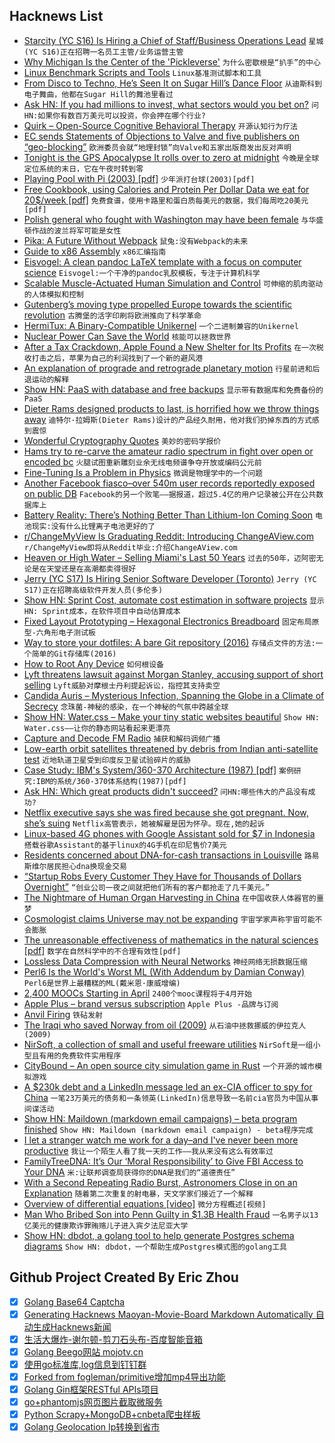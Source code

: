 ## Hacknews List


- [Starcity (YC S16) Is Hiring a Chief of Staff/Business Operations Lead](https://starcity.com/careers/08fd0bf4-d42e-4c0f-812d-f06700c494cc)  `星城(YC S16)正在招聘一名员工主管/业务运营主管`
- [Why Michigan Is the Center of the &#39;Pickleverse&#39;](https://www.crainsdetroit.com/special-report/why-michigan-center-pickleverse)  `为什么密歇根是“扒手”的中心`
- [Linux Benchmark Scripts and Tools](https://github.com/haydenjames/bench-scripts)  `Linux基准测试脚本和工具`
- [From Disco to Techno, He’s Seen It on Sugar Hill’s Dance Floor](https://www.nytimes.com/2019/04/05/arts/music/sugar-hill-brooklyn-eddie-freeman.html)  `从迪斯科到电子舞曲，他都在Sugar Hill的舞池里看过`
- [Ask HN: If you had millions to invest, what sectors would you bet on?](item?id=19593913)  `问HN:如果你有数百万美元可以投资，你会押在哪个行业?`
- [Quirk – Open-Source Cognitive Behavioral Therapy](https://github.com/flaque/quirk)  `开源认知行为疗法`
- [EC sends Statements of Objections to Valve and five publishers on “geo-blocking”](http://europa.eu/rapid/press-release_IP-19-2010_en.htm)  `欧洲委员会就“地理封锁”向Valve和五家出版商发出反对声明`
- [Tonight is the GPS Apocalypse It rolls over to zero at midnight](https://blog.fosketts.net/2019/04/06/gps-time-rollover-failures-keep-happening-but-theyre-almost-done/)  `今晚是全球定位系统的末日，它在午夜时转到零`
- [Playing Pool with Pi (2003) [pdf]](https://www.maths.tcd.ie/~lebed/Galperin.%20Playing%20pool%20with%20pi.pdf)  `少年派打台球(2003)[pdf]`
- [Free Cookbook, using Calories and Protein Per Dollar Data we eat for 20$/week [pdf]](https://efficiencyiseverything.com/The-Cookbook-v-1.4.pdf)  `免费食谱，使用卡路里和蛋白质每美元的数据，我们每周吃20美元[pdf]`
- [Polish general who fought with Washington may have been female](https://asunow.asu.edu/20190405-discoveries-asu-bioarchaeologist-uncovers-200-year-old-mystery)  `与华盛顿作战的波兰将军可能是女性`
- [Pika: A Future Without Webpack](https://www.pikapkg.com/blog/pika-web-a-future-without-webpack)  `鼠兔:没有Webpack的未来`
- [Guide to x86 Assembly](http://www.cs.virginia.edu/~evans/cs216/guides/x86.html)  `x86汇编指南`
- [Eisvogel: A clean pandoc LaTeX template with a focus on computer science](https://github.com/Wandmalfarbe/pandoc-latex-template)  `Eisvogel:一个干净的pandoc乳胶模板，专注于计算机科学`
- [Scalable Muscle-Actuated Human Simulation and Control](http://mrl.snu.ac.kr/research/ProjectScalable/Page.htm)  `可伸缩的肌肉驱动的人体模拟和控制`
- [Gutenberg’s moving type propelled Europe towards the scientific revolution](https://blogs.lse.ac.uk/businessreview/2019/03/19/gutenbergs-moving-type-propelled-europe-towards-the-scientific-revolution/)  `古腾堡的活字印刷将欧洲推向了科学革命`
- [HermiTux: A Binary-Compatible Unikernel](https://ssrg-vt.github.io/hermitux/)  `一个二进制兼容的Unikernel`
- [Nuclear Power Can Save the World](https://www.nytimes.com/2019/04/06/opinion/sunday/climate-change-nuclear-power.html)  `核能可以拯救世界`
- [After a Tax Crackdown, Apple Found a New Shelter for Its Profits](https://www.nytimes.com/2017/11/06/world/apple-taxes-jersey.html)  `在一次税收打击之后，苹果为自己的利润找到了一个新的避风港`
- [An explanation of prograde and retrograde planetary motion](https://www.popastro.com/main_spa1/planetary/2016/09/30/an-explanation-of-prograde-and-retrograde-planetary-motion/)  `行星前进和后退运动的解释`
- [Show HN: PaaS with database and free backups](https://backery.io)  `显示带有数据库和免费备份的PaaS`
- [Dieter Rams designed products to last, is horrified how we throw things away](https://www.abc.net.au/news/2019-04-06/dieter-rams-the-braun-design-who-made-products-to-last-lifetime/10970850)  `迪特尔·拉姆斯(Dieter Rams)设计的产品经久耐用，他对我们扔掉东西的方式感到震惊`
- [Wonderful Cryptography Quotes](https://mrxor.github.io/cryptoquotes.html)  `美妙的密码学报价`
- [Hams try to re-carve the amateur radio spectrum in fight over open or encoded bc](https://www.theregister.co.uk/2019/04/05/amateur_radio_spectrum/)  `火腿试图重新雕刻业余无线电频谱争夺开放或编码公元前`
- [Fine-Tuning Is a Problem in Physics](https://www.forbes.com/sites/startswithabang/2019/04/05/fine-tuning-really-is-a-problem-in-physics/)  `微调是物理学中的一个问题`
- [Another Facebook fiasco–over 540m user records reportedly exposed on public DB](https://www.fastcompany.com/90329550/another-facebook-fiasco-over-540-million-user-records-reportedly-exposed-on-public-database)  `Facebook的另一个败笔——据报道，超过5.4亿的用户记录被公开在公共数据库上`
- [Battery Reality: There’s Nothing Better Than Lithium-Ion Coming Soon](https://www.bloomberg.com/news/articles/2019-04-03/battery-reality-there-s-nothing-better-than-lithium-ion-coming-soon)  `电池现实:没有什么比锂离子电池更好的了`
- [r/ChangeMyView Is Graduating Reddit: Introducing ChangeAView.com](https://changeaview.org/2019/04/06/r-changemyview-is-graduating-reddit-introducing-changeaview-com/)  `r/ChangeMyView即将从Reddit毕业:介绍ChangeAView.com`
- [Heaven or High Water – Selling Miami&#39;s Last 50 Years](https://popula.com/2019/04/02/heaven-or-high-water/)  `过去的50年，迈阿密无论是在天堂还是在高潮都卖得很好`
- [Jerry (YC S17) Is Hiring Senior Software Developer (Toronto)](https://www.workable.com/j/089F60DE31)  `Jerry (YC S17)正在招聘高级软件开发人员(多伦多)`
- [Show HN: Sprint Cost, automate cost estimation in software projects](https://www.sprintcost.com/)  `显示HN: Sprint成本，在软件项目中自动估算成本`
- [Fixed Layout Prototyping – Hexagonal Electronics Breadboard](http://davidrowntree.co.uk/fixed-layout-prototyping/)  `固定布局原型-六角形电子测试板`
- [Way to store your dotfiles: A bare Git repository (2016)](https://www.atlassian.com/git/tutorials/dotfiles)  `存储点文件的方法:一个简单的Git存储库(2016)`
- [How to Root Any Device](https://www.xda-developers.com/root/)  `如何根设备`
- [Lyft threatens lawsuit against Morgan Stanley, accusing support of short selling](https://www.cnbc.com/2019/04/06/lyft-is-threatening-litigation-against-morgan-stanley-accusing-the-firm-of-supporting-short-selling.html)  `Lyft威胁对摩根士丹利提起诉讼，指控其支持卖空`
- [Candida Auris – Mysterious Infection, Spanning the Globe in a Climate of Secrecy](https://www.nytimes.com/2019/04/06/health/drug-resistant-candida-auris.html)  `念珠菌-神秘的感染，在一个神秘的气氛中跨越全球`
- [Show HN: Water.css – Make your tiny static websites beautiful](https://github.com/kognise/water.css)  `Show HN: Water.css——让你的静态网站看起来更漂亮`
- [Capture and Decode FM Radio](https://witestlab.poly.edu/blog/capture-and-decode-fm-radio/)  `捕获和解码调频广播`
- [Low-earth orbit satellites threatened by debris from Indian anti-satellite test](https://breakingdefense.com/2019/04/indian-asat-debris-threatens-all-leo-sats/)  `近地轨道卫星受到印度反卫星试验碎片的威胁`
- [Case Study: IBM&#39;s System/360-370 Architecture (1987) [pdf]](https://www.cs.tufts.edu/~nr/cs257/archive/alfred-spector/spector87ibm.pdf)  `案例研究:IBM的系统/360-370体系结构(1987)[pdf]`
- [Ask HN: Which great products didn&#39;t succeed?](item?id=19592697)  `问HN:哪些伟大的产品没有成功?`
- [Netflix executive says she was fired because she got pregnant. Now, she’s suing](https://www.vox.com/2019/4/4/18295254/netflix-pregnancy-discrimination-lawsuit-tania-palak)  `Netflix高管表示，她被解雇是因为怀孕。现在,她的起诉`
- [Linux-based 4G phones with Google Assistant sold for $7 in Indonesia](https://tuxphones.com/smart-feature-phones-revolution-kai-os/)  `搭载谷歌Assistant的基于linux的4G手机在印尼售价7美元`
- [Residents concerned about DNA-for-cash transactions in Louisville](http://www.wave3.com/2019/04/01/residents-concerned-about-dna-for-cash-transactions-louisville/)  `路易斯维尔居民担心dna换现金交易`
- [“Startup Robs Every Customer They Have for Thousands of Dollars Overnight”](https://www.reddit.com/r/legaladvice/comments/b9vk9g/san_francisco_based_startup_robs_every_customer/)  `“创业公司一夜之间就把他们所有的客户都抢走了几千美元。”`
- [The Nightmare of Human Organ Harvesting in China](https://outline.com/H63avJ)  `在中国收获人体器官的噩梦`
- [Cosmologist claims Universe may not be expanding](https://www.nature.com/news/cosmologist-claims-universe-may-not-be-expanding-1.13379)  `宇宙学家声称宇宙可能不会膨胀`
- [The unreasonable effectiveness of mathematics in the natural sciences [pdf]](https://www.maths.ed.ac.uk/~v1ranick/papers/wigner.pdf)  `数学在自然科学中的不合理有效性[pdf]`
- [Lossless Data Compression with Neural Networks](https://bellard.org/nncp/)  `神经网络无损数据压缩`
- [Perl6 Is the World&#39;s Worst ML (With Addendum by Damian Conway)](https://aearnus.github.io//2019/04/05/perl6-is-the-world-s-worst-ml)  `Perl6是世界上最糟糕的ML(戴米恩·康威增编)`
- [2,400 MOOCs Starting in April](http://www.openculture.com/free_certificate_courses)  `2400个mooc课程将于4月开始`
- [Apple Plus – brand versus subscription](https://www.ben-evans.com/benedictevans/2019/4/4/apple-plus-brand-versus-subscription)  `Apple Plus -品牌与订阅`
- [Anvil Firing](https://en.wikipedia.org/wiki/Anvil_firing)  `铁砧发射`
- [The Iraqi who saved Norway from oil (2009)](https://web.archive.org/web/20100123225932/http://www.ft.com/cms/s/2/99680a04-92a0-11de-b63b-00144feabdc0.html)  `从石油中拯救挪威的伊拉克人(2009)`
- [NirSoft, a collection of small and useful freeware utilities](https://www.nirsoft.net/)  `NirSoft是一组小型且有用的免费软件实用程序`
- [CityBound – An open source city simulation game in Rust](https://github.com/citybound/citybound)  `一个开源的城市模拟游戏`
- [A $230k debt and a LinkedIn message led an ex-CIA officer to spy for China](https://www.nbcnews.com/politics/national-security/how-230-000-debt-linkedin-message-led-ex-cia-officer-n990691)  `一笔23万美元的债务和一条领英(LinkedIn)信息导致一名前cia官员为中国从事间谍活动`
- [Show HN: Maildown (markdown email campaigns) – beta program finished](item?id=19590646)  `Show HN: Maildown (markdown email campaign) - beta程序完成`
- [I let a stranger watch me work for a day–and I&#39;ve never been more productive](https://melmagazine.com/en-us/story/focusmate-review-productivity-work-hack)  `我让一个陌生人看了我一天的工作——我从来没有这么有效率过`
- [FamilyTreeDNA: It’s Our ‘Moral Responsibility’ to Give FBI Access to Your DNA](https://gizmodo.com/ancestry-testing-company-it-s-our-moral-responsibilit-1833774781)  `米:让联邦调查局获得你的DNA是我们的“道德责任”`
- [With a Second Repeating Radio Burst, Astronomers Close in on an Explanation](https://www.quantamagazine.org/astronomers-now-think-they-can-explain-fast-radio-bursts-20190228/)  `随着第二次重复的射电暴，天文学家们接近了一个解释`
- [Overview of differential equations [video]](https://www.youtube.com/watch?v=p_di4Zn4wz4&amp;list=PLZHQObOWTQDNPOjrT6KVlfJuKtYTftqH6&amp;index=2&amp;t=0s)  `微分方程概述[视频]`
- [Man Who Bribed Son into Penn Guilty in $1.3B Health Fraud](https://www.bloomberg.com/news/articles/2019-04-05/man-who-bribed-son-into-penn-guilty-in-1-3-billion-health-fraud)  `一名男子以13亿美元的健康欺诈罪贿赂儿子进入宾夕法尼亚大学`
- [Show HN: dbdot, a golang tool to help generate Postgres schema diagrams](https://github.com/akarki15/dbdot)  `Show HN: dbdot，一个帮助生成Postgres模式图的golang工具`

## Github Project Created By Eric Zhou

- [x] [Golang Base64 Captcha](https://github.com/mojocn/base64Captcha)
- [x] [Generating Hacknews Maoyan-Movie-Board Markdown Automatically 自动生成Hacknews新闻](https://github.com/dejavuzhou/md-genie)
- [x] [生活大爆炸-谢尔顿-剪刀石头布-百度智能音箱](https://github.com/mojocn/dueros-bang-game)
- [x] [Golang Beego网站 mojotv.cn](https://github.com/mojocn/www.mojotv.cn)
- [x] [使用go标准库,log信息到钉钉群](https://github.com/mojocn/dooger)
- [x] [Forked from fogleman/primitive增加mp4导出功能](https://github.com/mojocn/primitive)
- [x] [Golang Gin框架RESTful APIs项目](https://github.com/JJJJJJJerk/ezier-golang-web-api-framework)
- [x] [go+phantomjs网页图片截取微服务](https://github.com/mojocn/screen_shot)
- [x] [Python Scrapy+MongoDB+cnbeta爬虫样板](https://github.com/mojocn/scrapy_mongodb_boilerplate_cnbeta)
- [x] [Golang Geolocation Ip转换到省市](https://github.com/mojocn/ip2location)